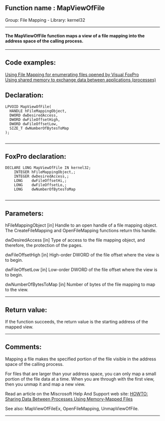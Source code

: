 
## Function name : MapViewOfFile
Group: File Mapping - Library: kernel32    
***  


#### The MapViewOfFile function maps a view of a file mapping into the address space of the calling process.
***  


## Code examples:
[Using File Mapping for enumerating files opened by Visual FoxPro](../../samples/sample_473.md)  
[Using shared memory to exchange data between applications (processes)](../../samples/sample_498.md)  

## Declaration:
```foxpro  
LPVOID MapViewOfFile(
  HANDLE hFileMappingObject,
  DWORD dwDesiredAccess,
  DWORD dwFileOffsetHigh,
  DWORD dwFileOffsetLow,
  SIZE_T dwNumberOfBytesToMap
);
  
```  
***  


## FoxPro declaration:
```foxpro  
DECLARE LONG MapViewOfFile IN kernel32;
	INTEGER hFileMappingObject,;
	INTEGER dwDesiredAccess,;
	LONG    dwFileOffsetHi,;
	LONG    dwFileOffsetLo,;
	LONG    dwNumberOfBytesToMap
  
```  
***  


## Parameters:
hFileMappingObject 
[in] Handle to an open handle of a file mapping object. The CreateFileMapping and OpenFileMapping functions return this handle. 

dwDesiredAccess 
[in] Type of access to the file mapping object, and therefore, the protection of the pages.

dwFileOffsetHigh 
[in] High-order DWORD of the file offset where the view is to begin. 

dwFileOffsetLow 
[in] Low-order DWORD of the file offset where the view is to begin.

dwNumberOfBytesToMap 
[in] Number of bytes of the file mapping to map to the view.  
***  


## Return value:
If the function succeeds, the return value is the starting address of the mapped view.  
***  


## Comments:
Mapping a file makes the specified portion of the file visible in the address space of the calling process.  
  
For files that are larger than your address space, you can only map a small portion of the file data at a time. When you are through with the first view, then you unmap it and map a new view.  
  
Read an article on the Miscrosoft Help And Support web site: <a href="http://support.microsoft.com/default.aspx?scid=kb;en-us;188535">HOWTO: Sharing Data Between Processes Using Memory-Mapped Files</a>  
  
See also: MapViewOfFileEx, OpenFileMapping, UnmapViewOfFile.  
  
***  

